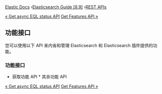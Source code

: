 

[Elastic Docs](/guide/) ›[Elasticsearch Guide [8.9]](index.md) ›[REST
APIs](rest-apis.md)

[« Get async EQL status API](get-async-eql-status-api.md) [Get Features API
»](get-features-api.md)

## 功能接口

您可以使用以下 API 来内省和管理 Elasticsearch 和 Elasticsearch 插件提供的功能。

### 功能接口

* 获取功能 API * 其余功能 API

[« Get async EQL status API](get-async-eql-status-api.md) [Get Features API
»](get-features-api.md)
